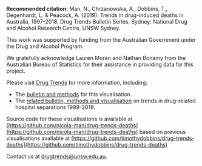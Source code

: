 **Recommended citation:** Man, N., Chrzanowska, A., Dobbins, T., Degenhardt, L. & Peacock, A. (2019). Trends in drug-induced deaths in Australia, 1997-2018. Drug Trends Bulletin Series. Sydney: National Drug and Alcohol Research Centre, UNSW Sydney.

This work was supported by funding from the Australian Government under the Drug and Alcohol Program.

We gratefully acknowledge Lauren Moran and Nathan Bonamy from the Australian Bureau of Statistics for their assistance in providing data for this project.

Please visit [Drug Trends](https://ndarc.med.unsw.edu.au/program/drug-trends) for more information, including:
- The [bulletin and methods](https://ndarc.med.unsw.edu.au/resource/trends-drug-induced-deaths-australia-1997-2018) for this visualisation.
- The [related bulletin, methods and visualisation](https://ndarc.med.unsw.edu.au/resource/trends-drug-related-hospitalisations-australia-1999-2018) on trends in drug-related hospital separations 1999-2018.

Source code for these visualisations is available at [https://github.com/nicola-man/drug-trends-deaths](https://github.com/nicola-man/drug-trends-deaths) based on previous visualisations available at [https://github.com/timothydobbins/drug-trends-deaths](https://github.com/timothydobbins/drug-trends-deaths)

Contact us at [drugtrends@unsw.edu.au](mailto:drugtrends@unsw.edu.au).
